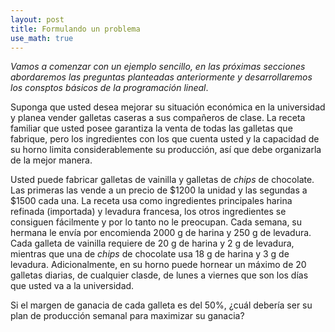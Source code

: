 ```yaml
---
layout: post
title: Formulando un problema
use_math: true
---
```


_Vamos a comenzar con un ejemplo sencillo, en las próximas secciones abordaremos las preguntas planteadas anteriormente y desarrollaremos los consptos básicos de la programación lineal_.

Suponga que usted desea mejorar su situación económica en la universidad y planea vender galletas caseras a sus compañeros de clase. La receta familiar que usted posee garantiza la venta de todas las galletas que fabrique, pero los ingredientes con los que cuenta usted y la capacidad de su horno limita considerablemente su producción, así que debe organizarla de la mejor manera. 

Usted puede fabricar galletas de vainilla y galletas de _chips_ de chocolate. Las primeras las vende a un precio de $1200 la unidad y las segundas a $1500 cada una. La receta usa como ingredientes principales harina refinada (importada) y levadura francesa, los otros ingredientes se consiguen fácilmente y por lo tanto no le preocupan. Cada semana, su hermana le envía por encomienda 2000 g de harina y 250 g de levadura. Cada galleta de vainilla requiere de 20 g de harina y 2 g de levadura, mientras que una de _chips_ de chocolate usa 18 g de harina y 3 g de levadura. Adicionalmente, en su horno puede hornear un máximo de 20 galletas diarias, de cualquier clasde, de lunes a viernes que son los días que usted va a la universidad. 

Si el margen de ganacia de cada galleta es del 50%, ¿cuál debería ser su plan de producción semanal para maximizar su ganacia?
